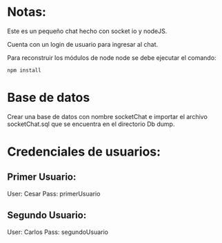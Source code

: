 # Notas:

Este es un pequeño chat hecho con socket io y nodeJS.

Cuenta con un login de usuario para ingresar al chat.

Para reconstruir los módulos de node node se debe ejecutar el comando: 

```
npm install
```

# Base de datos
Crear una base de datos con nombre socketChat e importar el archivo socketChat.sql que se encuentra en el directorio Db dump.

# Credenciales de usuarios:

## Primer Usuario:
User: Cesar
Pass: primerUsuario

## Segundo Usuario:
User: Carlos
Pass: segundoUsuario
